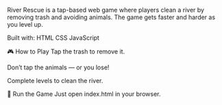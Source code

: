 River Rescue is a tap-based web game where players clean a river by removing trash and avoiding animals. The game gets faster and harder as you level up.

Built with:
HTML
CSS
JavaScript

🎮 How to Play
Tap the trash to remove it.

Don’t tap the animals — or you lose!

Complete levels to clean the river.

🚀 Run the Game
Just open index.html in your browser.

